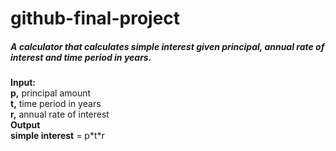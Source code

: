 # github-final-project

<h5><b>A calculator that calculates simple interest given principal,</b> annual rate of interest and time period in years.</h5>

<p><b>Input:</b><br>
   <b>p,</b> principal amount<br>
   <b>t,</b> time period in years<br>
   <b>r,</b> annual rate of interest<br>
<b>Output</b><br>
   <b>simple interest</b> = p*t*r</p>
